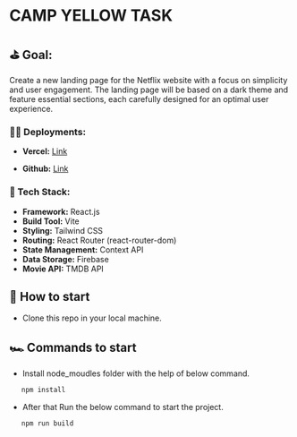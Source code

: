 # CAMP YELLOW TASK

## ⛳ Goal: 

Create a new landing page for the Netflix website with a focus on simplicity and user engagement. The landing page will be based on a dark theme and feature essential sections, each carefully designed for an optimal user experience.

### 👨‍💻 Deployments: 
- **Vercel:** [Link](https://campyellow-netflix-task.vercel.app/)

- **Github:** [Link](https://github.com/Avi2492/camp-yellow-fe-task)

### 🚀 Tech Stack:

- **Framework:** React.js
- **Build Tool:** Vite
- **Styling:** Tailwind CSS
- **Routing:** React Router (react-router-dom)
- **State Management:** Context API
- **Data Storage:** Firebase
- **Movie API:** TMDB API

## 🎯 How to start

- Clone this repo in your local machine.

## 🏎️ Commands to start

- Install node_moudles folder with the help of below command.

```bash
   npm install
```
- After that Run the below command to start the project.

```bash
   npm run build
```
